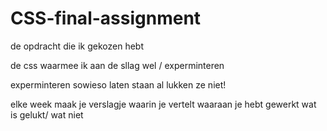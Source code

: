 # CSS-final-assignment

de opdracht die ik gekozen hebt

de css waarmee ik aan de sllag wel / experminteren

experminteren sowieso laten staan al lukken ze niet!

elke week maak je verslagje waarin je vertelt waaraan je hebt gewerkt wat is gelukt/ wat niet

